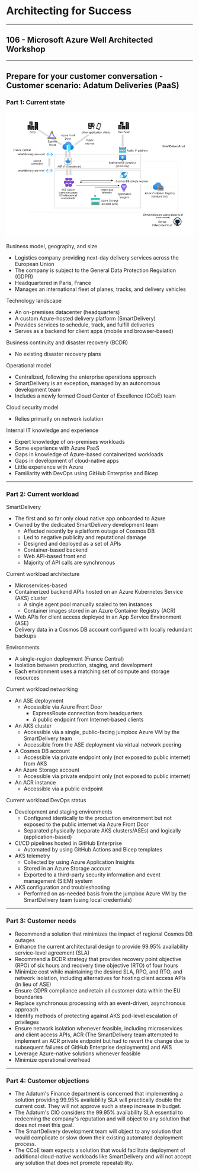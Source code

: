# Architecting for Success

---

## 106 - Microsoft Azure Well Architected Workshop

---

## Prepare for your customer conversation - Customer scenario: Adatum Deliveries (PaaS)

### Part 1: Current state

![Current Architecture](adatum_paas.png)

Business model, geography, and size
* Logistics company providing next-day delivery services across the European Union
* The company is subject to the General Data Protection Regulation (GDPR)
* Headquartered in Paris, France
* Manages an international fleet of planes, tracks, and delivery vehicles

Technology landscape
* An on-premises datacenter (headquarters)
* A custom Azure-hosted delivery platform (SmartDelivery)
* Provides services to schedule, track, and fulfill deliveries
* Serves as a backend for client apps (mobile and browser-based)

Business continuity and disaster recovery (BCDR)
* No existing disaster recovery plans

Operational model
* Centralized, following the enterprise operations approach
* SmartDelivery is an exception, managed by an autonomous development team
* Includes a newly formed Cloud Center of Excellence (CCoE) team

Cloud security model
* Relies primarily on network isolation

Internal IT knowledge and experience
* Expert knowledge of on-premises workloads
* Some experience with Azure PaaS
* Gaps in knowledge of Azure-based containerized workloads
* Gaps in development of cloud-native apps
* Little experience with Azure
* Familiarity with DevOps using GitHub Enterprise and Bicep

---

### Part 2: Current workload

SmartDelivery
* The first and so far only cloud native app onboarded to Azure
* Owned by the dedicated SmartDelivery development team
  * Affected recently by a platform outage of Cosmos DB
  * Led to negative publicity and reputational damage
  * Designed and deployed as a set of APIs
  * Container-based backend
  * Web API-based front end
  * Majority of API calls are synchronous

Current workload architecture
* Microservices-based
* Containerized backend APIs hosted on an Azure Kubernetes Service (AKS) cluster
  * A single agent pool manually scaled to ten instances
  * Container images stored in an Azure Container Registry (ACR)
* Web APIs for client access deployed in an App Service Environment (ASE)
* Delivery data in a Cosmos DB account configured with locally redundant backups

Environments
* A single-region deployment (France Central)
* Isolation between production, staging, and development
* Each environment uses a matching set of compute and storage resources

Current workload networking
* An ASE deployment
  * Accessible via Azure Front Door
    * ExpressRoute connection from headquarters
    * A public endpoint from Internet-based clients
* An AKS cluster
  * Accessible via a single, public-facing jumpbox Azure VM by the SmartDelivery team
  * Accessible from the ASE deployment via virtual network peering
* A Cosmos DB account
  * Accessible via private endpoint only (not exposed to public internet) from AKS
* An Azure Storage account
  * Accessible via private endpoint only (not exposed to public internet)
* An ACR instance
  * Accessible via a public endpoint

Current workload DevOps status
* Development and staging environments
  * Configured identically to the production environment but not exposed to the public internet via Azure Front Door
  * Separated physically (separate AKS clusters/ASEs) and logically (application-based)
* CI/CD pipelines hosted in GitHub Enterprise
  * Automated by using GitHub Actions and Bicep templates
* AKS telemetry
  * Collected by using Azure Application Insights
  * Stored in an Azure Storage account
  * Exported to a third-party security information and event management (SIEM) system
* AKS configuration and troubleshooting
  * Performed on as-needed basis from the jumpbox Azure VM by the SmartDelivery team (using local credentials)

---

### Part 3: Customer needs

* Recommend a solution that minimizes the impact of regional Cosmos DB outages
* Enhance the current architectural design to provide 99.95% availability service-level agreement (SLA)
* Recommend a BCDR strategy that provides recovery point objective (RPO) of six hours and recovery time objective (RTO) of four hours
* Minimize cost while maintaining the desired SLA, RPO, and RTO, and network isolation, including alternatives for hosting client access APIs (in lieu of ASE)
* Ensure GDPR compliance and retain all customer data within the EU boundaries
* Replace synchronous processing with an event-driven, asynchronous approach
* Identify methods of protecting against AKS pod-level escalation of privileges
* Ensure network isolation whenever feasible, including microservices and client access APIs, ACR (The SmartDelivery team attempted to implement an ACR private endpoint but had to revert the change due to subsequent failures of GitHub Enterprise deployments) and AKS
* Leverage Azure-native solutions whenever feasible
* Minimize operational overhead

---

### Part 4: Customer objections

* The Adatum's Finance department is concerned that implementing a solution providing 99.95% availability SLA will practically double the current cost. They will not approve such a steep increase in budget.
* The Adatum's CIO considers the 99.95% availability SLA essential to redeeming the company's reputation and will object to any solution that does not meet this goal.
* The SmartDelivery development team will object to any solution that would complicate or slow down their existing automated deployment process.
* The CCoE team expects a solution that would facilitate deployment of additional cloud-native workloads like SmartDelivery and will not accept any solution that does not promote repeatability.
